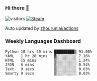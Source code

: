 ### Hi there 👋

![visitors](https://visitor-badge.glitch.me/badge?page_id=zhourunlai)
[![Steam](https://img.shields.io/badge/dynamic/json?label=Steam&query=%24.data.totalSubs&url=https%3A%2F%2Fapi.spencerwoo.com%2Fsubstats%2F%3Fsource%3DsteamGames%26queryKey%3D76561198285156854&suffix=%20Games&logo=steam&labelColor=134375&color=0b1a37&longCache=true)](http://steamcommunity.com/profiles/76561198285156854)

Auto updated by <a href="https://github.com/zhourunlai/zhourunlai/actions" target="_blank">zhourunlai/actions</a>

### Weekly Languages Dashboard

<!--PART:wakatime-->
```text
Python 18 hrs 40 mins █████████▒ 91.00%
YAML   1 hr 28 mins   ▓░░░░░░░░░ 7.16%
HTML   15 mins        ▒░░░░░░░░░ 1.24%
JSON   6 mins         ▒░░░░░░░░░ 0.54%
Text   0 secs         ▒░░░░░░░░░ 0.03%
Smarty 0 secs         ▒░░░░░░░░░ 0.03%
```
<!--PART:wakatime-->
